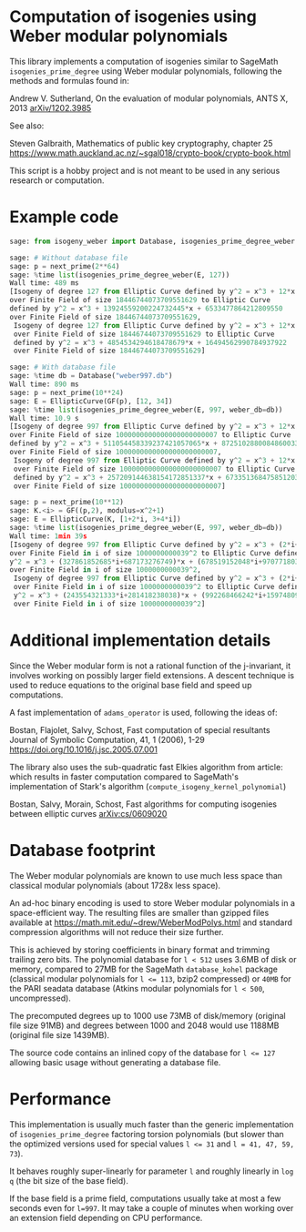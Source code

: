 # Computation of isogenies using Weber modular polynomials

This library implements a computation of isogenies
similar to SageMath `isogenies_prime_degree`
using Weber modular polynomials, following the methods and formulas
found in:

Andrew V. Sutherland, On the evaluation of modular polynomials,
ANTS X, 2013 [arXiv/1202.3985](https://arxiv.org/abs/1202.3985)

See also:

Steven Galbraith, Mathematics of public key cryptography, chapter 25
https://www.math.auckland.ac.nz/~sgal018/crypto-book/crypto-book.html

This script is a hobby project and is not meant to be used
in any serious research or computation.

# Example code

```python
sage: from isogeny_weber import Database, isogenies_prime_degree_weber

sage: # Without database file
sage: p = next_prime(2**64)
sage: %time list(isogenies_prime_degree_weber(E, 127))
Wall time: 489 ms
[Isogeny of degree 127 from Elliptic Curve defined by y^2 = x^3 + 12*x + 34
over Finite Field of size 18446744073709551629 to Elliptic Curve
defined by y^2 = x^3 + 13924559200224732445*x + 6533477864212809550
over Finite Field of size 18446744073709551629,
 Isogeny of degree 127 from Elliptic Curve defined by y^2 = x^3 + 12*x + 34
 over Finite Field of size 18446744073709551629 to Elliptic Curve
 defined by y^2 = x^3 + 4854534294618478679*x + 16494562990784937922
 over Finite Field of size 18446744073709551629]

sage: # With database file
sage: %time db = Database("weber997.db")
Wall time: 890 ms
sage: p = next_prime(10**24)
sage: E = EllipticCurve(GF(p), [12, 34])
sage: %time list(isogenies_prime_degree_weber(E, 997, weber_db=db))
Wall time: 10.9 s
[Isogeny of degree 997 from Elliptic Curve defined by y^2 = x^3 + 12*x + 34
over Finite Field of size 1000000000000000000000007 to Elliptic Curve
defined by y^2 = x^3 + 511054458339237421057065*x + 872510288008486003302584
over Finite Field of size 1000000000000000000000007,
 Isogeny of degree 997 from Elliptic Curve defined by y^2 = x^3 + 12*x + 34
 over Finite Field of size 1000000000000000000000007 to Elliptic Curve
 defined by y^2 = x^3 + 257209144638154172851337*x + 673351368475851203522052
 over Finite Field of size 1000000000000000000000007]

sage: p = next_prime(10**12)
sage: K.<i> = GF((p,2), modulus=x^2+1)
sage: E = EllipticCurve(K, [1+2*i, 3+4*i])
sage: %time list(isogenies_prime_degree_weber(E, 997, weber_db=db))
Wall time: 1min 39s
[Isogeny of degree 997 from Elliptic Curve defined by y^2 = x^3 + (2*i+1)*x + (4*i+3)
over Finite Field in i of size 1000000000039^2 to Elliptic Curve defined by
y^2 = x^3 + (327861852685*i+687173276749)*x + (678519152048*i+970771803563)
over Finite Field in i of size 1000000000039^2,
 Isogeny of degree 997 from Elliptic Curve defined by y^2 = x^3 + (2*i+1)*x + (4*i+3)
 over Finite Field in i of size 1000000000039^2 to Elliptic Curve defined by
 y^2 = x^3 + (243554321333*i+281418238038)*x + (992268466242*i+159748093203)
 over Finite Field in i of size 1000000000039^2]
```

# Additional implementation details

Since the Weber modular form is not a rational function of
the j-invariant, it involves working on possibly larger field extensions.
A descent technique is used to reduce equations to the original
base field and speed up computations.

A fast implementation of `adams_operator` is used, following the
ideas of:

Bostan, Flajolet, Salvy, Schost, Fast computation of special resultants
Journal of Symbolic Computation, 41, 1 (2006), 1-29
https://doi.org/10.1016/j.jsc.2005.07.001

The library also uses the sub-quadratic fast Elkies algorithm from article:
which results in faster computation compared to SageMath's implementation
of Stark's algorithm (`compute_isogeny_kernel_polynomial`)

Bostan, Salvy, Morain, Schost, Fast algorithms for computing isogenies between elliptic curves
[arXiv:cs/0609020](https://arxiv.org/pdf/cs/0609020.pdf)

# Database footprint

The Weber modular polynomials are known to use much less
space than classical modular polynomials (about 1728x less space).

An ad-hoc binary encoding is used to store Weber modular
polynomials in a space-efficient way. The resulting files
are smaller than gzipped files available at
https://math.mit.edu/~drew/WeberModPolys.html
and standard compression algorithms will not reduce their size
further.

This is achieved by storing coefficients in binary format
and trimming trailing zero bits. The polynomial database
for `l < 512` uses 3.6MB of disk or memory, compared to
27MB for the SageMath `database_kohel` package
(classical modular polynomials for `l <= 113`, bzip2 compressed)
or `40MB` for the PARI seadata database (Atkins modular polynomials
for `l < 500`, uncompressed).

The precomputed degrees up to 1000 use 73MB of disk/memory
(original file size 91MB) and degrees between 1000 and 2048
would use 1188MB (original file size 1439MB).

The source code contains an inlined copy of the database for
`l <= 127` allowing basic usage without generating a database
file.

# Performance

This implementation is usually much faster than the generic
implementation of `isogenies_prime_degree` factoring torsion
polynomials (but slower than the optimized versions
used for special values `l <= 31` and `l = 41, 47, 59, 73`).

It behaves roughly super-linearly for parameter `l`
and roughly linearly in `log q` (the bit size of the base field).

If the base field is a prime field, computations usually take
at most a few seconds even for `l=997`. It may take a couple of minutes
when working over an extension field depending on CPU performance.

